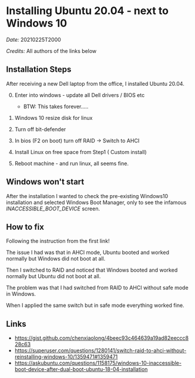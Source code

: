 # Installing Ubuntu 20.04 - next to Windows 10

*Date:* 20210225T2000

*Credits:* All authors of the links below

## Installation Steps
After receiving a new Dell laptop from the office, I installed Ubuntu 20.04.

0. Enter into windows - update all Dell drivers / BIOS etc
   * BTW: This takes forever.....

1. Windows 10 resize disk for linux

2. Turn off bit-defender

3. In bios (F2 on boot) turn off RAID -> Switch to AHCI

4. Install Linux on free space from Step1 ( Custom install)

5. Reboot machine - and run linux, all seems fine.

## Windows won't start
After the installation I wanted to check the pre-existing Windows10 installation
and selected Windows Boot Manager, only to see the 
infamous *INACCESSIBLE_BOOT_DEVICE* screen.


## How to fix
Following the instruction from the first link!

The issue I had was that in AHCI mode, Ubuntu booted and worked normally but 
Windows did not boot at all. 

Then I switched to RAID and noticed that Windows booted and worked normally 
but Ubuntu did not boot at all.

The problem was that I had switched from RAID to AHCI 
without safe mode in Windows. 

When I applied the same switch but in safe mode everything worked fine.

## Links
- https://gist.github.com/chenxiaolong/4beec93c464639a19ad82eeccc828c63
- https://superuser.com/questions/1280141/switch-raid-to-ahci-without-reinstalling-windows-10/1359471#1359471
- https://askubuntu.com/questions/1158175/windows-10-inaccessible-boot-device-after-dual-boot-ubuntu-18-04-installation


